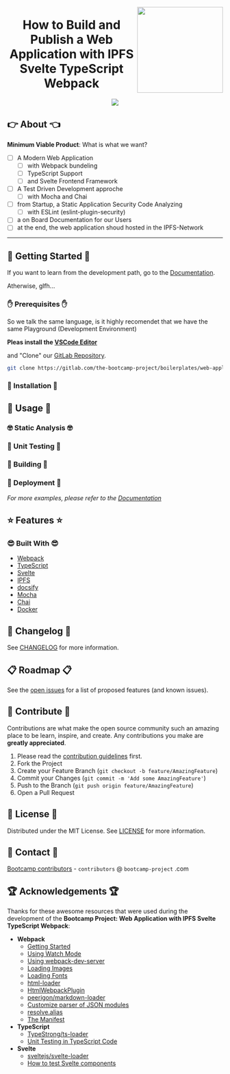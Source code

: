 <a href="https://bootcamp-project.com/" target="_blank"><img src="https://bootcamp-project.com/images/logo.png" align="right" height="200" /></a>

<h1 align="center">How to Build and Publish a Web Application with IPFS Svelte TypeScript Webpack</h1>

<div align="center">
<img src="https://img.shields.io/badge/Bootcamp-Project-blue?style=for-the-badge" />
</div>

## 👉 About 👈

**Minimum Viable Product**: What is what we want?

- [ ] A Modern Web Application
  - [ ] with Webpack bundeling
  - [ ] TypeScript Support
  - [ ] and Svelte Frontend Framework
- [ ] A Test Driven Development approche
  - [ ] with Mocha and Chai
- [ ] from Startup, a Static Application Security Code Analyzing
  - [ ] with ESLint (eslint-plugin-security)
- [ ] a on Board Documentation for our Users
- [ ] at the end, the web application shoud hosted in the IPFS-Network

---

## 🚀 Getting Started 🚀

If you want to learn from the development path, go to the [Documentation](https://web-application.rtfm.page/).

Atherwise, glfh...

### ✋ Prerequisites ✋

So we talk the same language, is it highly recomendet that we have the same Playground (Development Environment)

**Pleas install the [VSCode Editor](https://code.visualstudio.com/)**

and "Clone" our [GitLab Repository](https://gitlab.com/the-bootcamp-project/boilerplates/web-application.git).

```bash
git clone https://gitlab.com/the-bootcamp-project/boilerplates/web-application.git
```

### 💪 Installation 💪

## 🚀 Usage 🚀

### 🤓 Static Analysis 🤓

### 🧐 Unit Testing 🧐

### 🤩 Building 🤩

### 🥳 Deployment 🥳

_For more examples, please refer to the [Documentation](https://web-application.rtfm.page/)_

## ⭐️ Features ⭐️

### 😎 Built With 😎

- [Webpack](https://webpack.js.org/)
- [TypeScript](https://www.typescriptlang.org/)
- [Svelte](https://svelte.dev/)
- [IPFS](https://ipfs.io/)
- [docsify](https://docsify.js.org/)
- [Mocha](https://mochajs.org/)
- [Chai](https://www.chaijs.com/)
- [Docker](https://www.docker.com/)

## 📑 Changelog 📑

See [CHANGELOG](CHANGELOG) for more information.

## 📋 Roadmap 📋

See the [open issues](https://gitlab.com/the-bootcamp-project/boilerplates/web-application/-/issues) for a list of proposed features (and known issues).

## 🤝 Contribute 🤝

Contributions are what make the open source community such an amazing place to be learn, inspire, and create. Any contributions you make are **greatly appreciated**.

1. Please read the [contribution guidelines](docs/_media/code_of_conduct.md) first.
2. Fork the Project
3. Create your Feature Branch (`git checkout -b feature/AmazingFeature`)
4. Commit your Changes (`git commit -m 'Add some AmazingFeature'`)
5. Push to the Branch (`git push origin feature/AmazingFeature`)
6. Open a Pull Request

## 📜 License 📜

Distributed under the MIT License. See [LICENSE](LICENSE) for more information.

## 💌 Contact 💌

[Bootcamp contributors](https://bootcamp-project.com/) - `contributors` @ `bootcamp-project` .com

## 🏆 Acknowledgements 🏆

Thanks for these awesome resources that were used during the development of the **Bootcamp Project: Web Application with IPFS Svelte TypeScript Webpack**:

- **Webpack**
  - [Getting Started](https://webpack.js.org/guides/getting-started/)
  - [Using Watch Mode](https://webpack.js.org/guides/development/#using-watch-mode)
  - [Using webpack-dev-server](https://webpack.js.org/guides/development/#using-webpack-dev-server)
  - [Loading Images](https://webpack.js.org/guides/asset-management/#loading-images)
  - [Loading Fonts](https://webpack.js.org/guides/asset-management/#loading-fonts)
  - [html-loader](https://webpack.js.org/loaders/html-loader/)
  - [HtmlWebpackPlugin](https://webpack.js.org/plugins/html-webpack-plugin/)
  - [peerigon/markdown-loader](https://github.com/peerigon/markdown-loader)
  - [Customize parser of JSON modules](https://webpack.js.org/guides/asset-management/#customize-parser-of-json-modules)
  - [resolve.alias](https://webpack.js.org/configuration/resolve/#resolvealias)
  - [The Manifest](https://webpack.js.org/concepts/manifest/)
- **TypeScript**
  - [TypeStrong/ts-loader](https://github.com/TypeStrong/ts-loader)
  - [Unit Testing in TypeScript Code](https://blog.jetbrains.com/dotnet/2020/09/10/unit-testing-in-typescript-code/)
- **Svelte**
  - [sveltejs/svelte-loader](https://github.com/sveltejs/svelte-loader)
  - [How to test Svelte components](https://timdeschryver.dev/blog/how-to-test-svelte-components)
